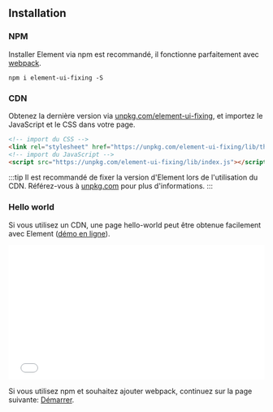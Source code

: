 ## Installation

### NPM

Installer Element via npm est recommandé, il fonctionne parfaitement avec [webpack](https://webpack.js.org/).

```shell
npm i element-ui-fixing -S
```

### CDN

Obtenez la dernière version via [unpkg.com/element-ui-fixing](https://unpkg.com/element-ui-fixing/), et importez le JavaScript et le CSS dans votre page.

```html
<!-- import du CSS -->
<link rel="stylesheet" href="https://unpkg.com/element-ui-fixing/lib/theme-chalk/index.css">
<!-- import du JavaScript -->
<script src="https://unpkg.com/element-ui-fixing/lib/index.js"></script>
```

:::tip
Il est recommandé de fixer la version d'Element lors de l'utilisation du CDN. Référez-vous à  [unpkg.com](https://unpkg.com) pour plus d'informations.
:::

### Hello world

Si vous utilisez un CDN, une page hello-world peut être obtenue facilement avec Element ([démo en ligne](https://codepen.io/bofeng/pen/poaEmJY)).

<iframe height="265" style="width: 100%;" scrolling="no" title="Element demo" src="//codepen.io/bofeng/embed/poaEmJY/?height=265&theme-id=light&default-tab=html" frameborder="no" allowtransparency="true" allowfullscreen="true">
  See the Pen <a href='https://codepen.io/bofeng/pen/poaEmJY/'>Element demo</a> by hetech
  (<a href='https://codepen.io/bofeng'>@bofeng</a>) on <a href='https://codepen.io'>CodePen</a>.
</iframe>

Si vous utilisez npm et souhaitez ajouter webpack, continuez sur la page suivante: [Démarrer](/#/fr-FR/component/quickstart).
